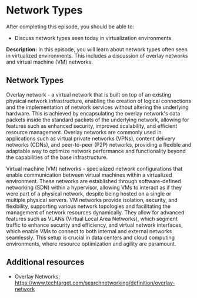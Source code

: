 # Network Types

After completing this episode, you should be able to:

+ Discuss network types seen today in virtualization environments   

**Description:** In this episode, you will learn about network types often seen in virtualized environments. This includes a discussion of overlay networks and virtual machine (VM) networks.       

## Network Types      

Overlay network - a virtual network that is built on top of an existing physical network infrastructure, enabling the creation of logical connections and the implementation of network services without altering the underlying hardware. This is achieved by encapsulating the overlay network's data packets inside the standard packets of the underlying network, allowing for features such as enhanced security, improved scalability, and efficient resource management. Overlay networks are commonly used in applications such as virtual private networks (VPNs), content delivery networks (CDNs), and peer-to-peer (P2P) networks, providing a flexible and adaptable way to optimize network performance and functionality beyond the capabilities of the base infrastructure.

Virtual machine (VM) networks - specialized network configurations that enable communication between virtual machines within a virtualized environment. These networks are established through software-defined networking (SDN) within a hypervisor, allowing VMs to interact as if they were part of a physical network, despite being hosted on a single or multiple physical servers. VM networks provide isolation, security, and flexibility, supporting various network topologies and facilitating the management of network resources dynamically. They allow for advanced features such as VLANs (Virtual Local Area Networks), which segment traffic to enhance security and efficiency, and virtual network interfaces, which enable VMs to connect to both internal and external networks seamlessly. This setup is crucial in data centers and cloud computing environments, where resource optimization and agility are paramount.

## Additional resources

+ Overlay Networks: <https://www.techtarget.com/searchnetworking/definition/overlay-network>
